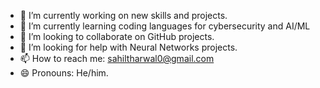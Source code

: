 
- 🔭 I’m currently working on new  skills and projects.
- 🌱 I’m currently learning coding languages for cybersecurity and AI/ML
- 👯 I’m looking to collaborate on GitHub projects.
- 🤔 I’m looking for help with Neural Networks projects.
- 📫 How to reach me: sahiltharwal0@gmail.com
- 😄 Pronouns: He/him.




